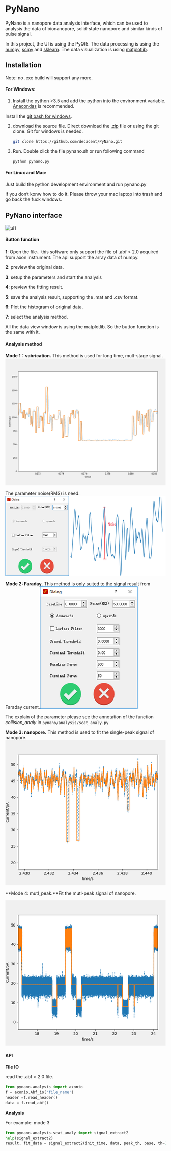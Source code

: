 # PyNano 

PyNano  is a nanopore data analysis interface, which can be used to analysis the data of bionanopore, solid-state nanopore and  similar kinds of  pulse signal.	

In this project, the UI is using the PyQt5. The data processing is using the [numpy](http://www.numpy.org/), [scipy](https://www.scipy.org/) and [sklearn](http://scikit-learn.org/stable/). The data visualization is using [matplotlib](https://matplotlib.org/).

## Installation 

Note: no .exe build will support any more.

#### For Windows:

1. Install the python >3.5 and add the python into the environment variable.  
  [Anacondas](https://repo.anaconda.com/archive/) is  recommended. 

Install the [git bash for windows](https://gitforwindows.org/).

2. download the source file. Direct download the [.zip](https://github.com/decacent/PyNano/releases) file or using the git clone. Git for windows is needed.

   ```sh
   git clone https://github.com/decacent/PyNano.git
   ```

3. Run. Double click the file pynano.sh or run following command

   ```sh
   python pynano.py
   ```

#### For Linux and Mac:

Just build the python development environment and run pynano.py 

If you don‘t konw how to do it. Please throw your mac laptop into trash and go back the fuck windows.

## PyNano interface

![ui1](E:\Develop\Python\PyNano\docs\ui1.png)

#### **Button function**

**1**: Open the file，this software only support the file of .abf > 2.0 acquired from axon instrument. The api 	support the array data of numpy.

**2**: preview the original data.

**3**: setup the parameters and start the analysis

**4**: preview the fitting result.

**5**: save the analysis result, supporting the .mat and .csv format.

**6**: Plot the histogram of original data.

**7**: select the analysis method.

All the data view window is using the matplotlib. So the button function is the same with it.

#### Analysis method

**Mode 1：vabrication.**  This method is used for long time, mult-stage signal.![ui4](ui4.png)

The  parameter  noise(RMS) is need:![ui2](ui2.png)

**Mode 2: Faraday.** This method is only  suited to  the signal result from Faraday current.![ui5](ui5.png)

The explain of the parameter please see the annotation of the function *collision_analy* in `pynano/analysis/scat_analy.py`

**Mode 3: nanopore.** This method is used to fit the single-peak signal of nanopore. ![ui6](ui6.png)

**Mode 4: mutl_peak.**Fit the mutl-peak signal of nanopore.

![ui7](ui7.png)

#### API

**File IO**

read the .abf > 2.0 file.

```python
from pynano.analysis import axonio
f = axonio.Abf_io('file_name')
header =f.read_header()
data = f.read_abf()
```

**Analysis**

For example: mode 3 

```python
from pynano.analysis.scat_analy import signal_extract2
help(signal_extract2)
result, fit_data = signal_extract2(init_time, data, peak_th, base, th=100, sam=100000, filter=3000, is_filter=False, is_up=False)
```

